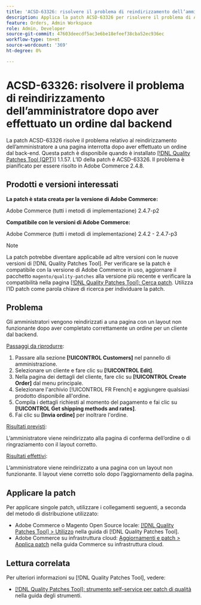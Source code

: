 ```yaml
---
title: 'ACSD-63326: risolvere il problema di reindirizzamento dell’amministratore dopo aver effettuato un ordine dal backend'
description: Applica la patch ACSD-63326 per risolvere il problema di Adobe Commerce, in cui l’amministratore viene reindirizzato a una pagina interrotta dopo aver effettuato un ordine dal backend.
feature: Orders, Admin Workspace
role: Admin, Developer
source-git-commit: 47603deecdf5ac3e6be18efeef38cba52ec936ec
workflow-type: tm+mt
source-wordcount: '369'
ht-degree: 0%

---
```


# ACSD-63326: risolvere il problema di reindirizzamento dell’amministratore dopo aver effettuato un ordine dal backend

La patch ACSD-63326 risolve il problema relativo al reindirizzamento dell’amministratore a una pagina interrotta dopo aver effettuato un ordine dal back-end. Questa patch è disponibile quando è installato [[!DNL Quality Patches Tool (QPT)]](/help/tools/quality-patches-tool/quality-patches-tool-to-self-serve-quality-patches.md) 1.1.57. L’ID della patch è ACSD-63326. Il problema è pianificato per essere risolto in Adobe Commerce 2.4.8.

## Prodotti e versioni interessati

**La patch è stata creata per la versione di Adobe Commerce:**

Adobe Commerce (tutti i metodi di implementazione) 2.4.7-p2

**Compatibile con le versioni di Adobe Commerce:**

Adobe Commerce (tutti i metodi di implementazione) 2.4.2 - 2.4.7-p3

>[!NOTE]
>
>La patch potrebbe diventare applicabile ad altre versioni con le nuove versioni di [!DNL Quality Patches Tool]. Per verificare se la patch è compatibile con la versione di Adobe Commerce in uso, aggiornare il pacchetto `magento/quality-patches` alla versione più recente e verificare la compatibilità nella pagina [[!DNL Quality Patches Tool]: Cerca patch](https://experienceleague.adobe.com/tools/commerce-quality-patches/index.html?lang=it). Utilizza l’ID patch come parola chiave di ricerca per individuare la patch.

## Problema

Gli amministratori vengono reindirizzati a una pagina con un layout non funzionante dopo aver completato correttamente un ordine per un cliente dal backend.

<u>Passaggi da riprodurre</u>:

1. Passare alla sezione **[!UICONTROL Customers]** nel pannello di amministrazione.
1. Selezionare un cliente e fare clic su **[!UICONTROL Edit]**.
1. Nella pagina dei dettagli del cliente, fare clic su **[!UICONTROL Create Order]** dal menu principale.
1. Selezionare l&#39;archivio [!UICONTROL FR French] e aggiungere qualsiasi prodotto disponibile all&#39;ordine.
1. Compila i dettagli richiesti al momento del pagamento e fai clic su **[!UICONTROL Get shipping methods and rates]**.
1. Fai clic su **[Invia ordine]** per inoltrare l&#39;ordine.

<u>Risultati previsti</u>:

L’amministratore viene reindirizzato alla pagina di conferma dell’ordine o di ringraziamento con il layout corretto.

<u>Risultati effettivi</u>:

L’amministratore viene reindirizzato a una pagina con un layout non funzionante. Il layout viene corretto solo dopo l’aggiornamento della pagina.

## Applicare la patch

Per applicare singole patch, utilizzare i collegamenti seguenti, a seconda del metodo di distribuzione utilizzato:

* Adobe Commerce o Magento Open Source locale: [[!DNL Quality Patches Tool] > Utilizzo](/help/tools/quality-patches-tool/usage.md) nella guida di [!DNL Quality Patches Tool].
* Adobe Commerce su infrastruttura cloud: [Aggiornamenti e patch > Applica patch](https://experienceleague.adobe.com/docs/commerce-cloud-service/user-guide/develop/upgrade/apply-patches.html?lang=it) nella guida Commerce su infrastruttura cloud.


## Lettura correlata

Per ulteriori informazioni su [!DNL Quality Patches Tool], vedere:

* [[!DNL Quality Patches Tool]: strumento self-service per patch di qualità](/help/tools/quality-patches-tool/quality-patches-tool-to-self-serve-quality-patches.md) nella guida degli strumenti.
